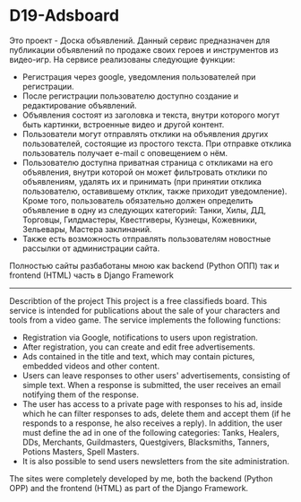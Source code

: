 ﻿# D19-Adsboard

Это проект - Доска объявлений.
Данный сервис предназначен для публикации объявлений по продаже своих героев и инструментов из видео-игр. 
На сервисе реализованы следующие функции: 
 - Регистрация через google, уведомления пользователей при регистрации.
 - После регистрации пользователю доступно создание и редактирование объявлений.
 - Объявления состоят из заголовка и текста, внутри которого могут быть картинки, встроенные видео и другой контент.
 - Пользователи могут отправлять отклики на объявления других пользователей, состоящие из простого текста. При отправке отклика пользователь получает e-mail с оповещением о нём. 
 - Пользователю доступна приватная страница с откликами на его объявления, внутри которой он может фильтровать отклики по объявлениям, удалять их и принимать (при принятии отклика пользователю, оставившему отклик, также приходит уведомление). Кроме того, пользователь обязательно должен определить объявление в одну из следующих категорий: Танки, Хилы, ДД, Торговцы, Гилдмастеры, Квестгиверы, Кузнецы, Кожевники, Зельевары, Мастера заклинаний.
 - Также есть возможность отправлять пользователям новостные рассылки от администрации сайта.


Полностью сайты разбаботаны мною как backend (Python ОПП) так и frontend (HTML) часть в Django Framework
_ _ _ _ _ _ _ _ _ _ _ _ _ _ _ _ _ _ _ _ _ _ _ _ _ _ _ _ _ _ _ _ _ _ _ _ _ _ _ _ _ _ _ _ _ _ _ _ _ _ _ _ _ _ _ _ _ _ _ _ _ _ _ _ _ _ _ _ _ _ _ _ 
 Describtion of the project
This project is a free classifieds board.
This service is intended for publications about the sale of your characters and tools from a video game.
The service implements the following functions:
 - Registration via Google, notifications to users upon registration.
 - After registration, you can create and edit free advertisements.
 - Ads contained in the title and text, which may contain pictures, embedded videos and other content.
 - Users can leave responses to other users' advertisements, consisting of simple text. When a response is submitted, the user receives an email notifying them of the response.
 - The user has access to a private page with responses to his ad, inside which he can filter responses to ads, delete them and accept them (if he responds to a response, he also receives a reply). In addition, the user must define the ad in one of the following categories: Tanks, Healers, DDs, Merchants, Guildmasters, Questgivers, Blacksmiths, Tanners, Potions Masters, Spell Masters.
 - It is also possible to send users newsletters from the site administration.


The sites were completely developed by me, both the backend (Python OPP) and the frontend (HTML) as part of the Django Framework.
